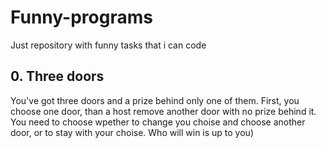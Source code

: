 # Funny-programs
Just repository with funny tasks that i can code

## 0. Three doors
You've got three doors and a prize behind only one of them. First, you choose one door, than a host remove another door with no prize behind it. You need to choose wрether to change you choise and choose another door, or to stay with your choise. Who will win is up to you)
